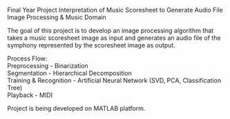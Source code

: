 Final Year Project
Interpretation of Music Scoresheet to Generate Audio File
Image Processing & Music Domain

The goal of this project is to develop an image processing algorithm that takes a music scoresheet image as input and generates an audio file of the symphony represented by the scoresheet image as output.

Process Flow:<br />
Preprocessing - Binarization<br />
Segmentation - Hierarchical Decomposition<br />
Training & Recognition - Artificial Neural Network (SVD, PCA, Classification Tree)<br />
Playback - MIDI<br />

Project is being developed on MATLAB platform.
